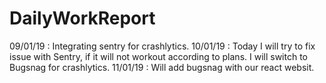 # DailyWorkReport

09/01/19 : Integrating sentry for crashlytics.
10/01/19 :  Today I will try to fix issue with Sentry, if it will not workout according to plans. I will switch to Bugsnag for crashlytics.
11/01/19 : Will add bugsnag with our react websit.
